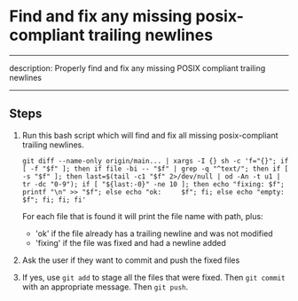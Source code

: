# Find and fix any missing posix-compliant trailing newlines

---

description: Properly find and fix any missing POSIX compliant trailing newlines

---


## Steps

1. Run this bash script which will find and fix all missing posix-compliant trailing newlines.

   ```
   git diff --name-only origin/main... | xargs -I {} sh -c 'f="{}"; if [ -f "$f" ]; then if file -bi -- "$f" | grep -q "^text/"; then if [ -s "$f" ]; then last=$(tail -c1 "$f" 2>/dev/null | od -An -t u1 | tr -dc "0-9"); if [ "${last:-0}" -ne 10 ]; then echo "fixing: $f"; printf "\n" >> "$f"; else echo "ok:     $f"; fi; else echo "empty:  $f"; fi; fi; fi'

   ```

   For each file that is found it will print the file name with path, plus:
   - 'ok' if the file already has a trailing newline and was not modified
   - 'fixing' if the file was fixed and had a newline added

2. Ask the user if they want to commit and push the fixed files

3. If yes, use `git add` to stage all the files that were fixed. Then `git commit` with an appropriate message. Then
   `git push`.
